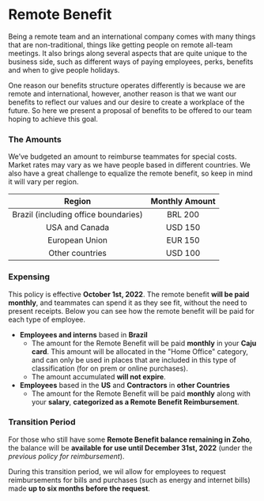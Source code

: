 # Remote Benefit

Being a remote team and an international company comes with many things that are non-traditional, things like getting people on remote all-team meetings. It also brings along several aspects that are quite unique to the business side, such as different ways of paying employees, perks, benefits and when to give people holidays.

One reason our benefits structure operates differently is because we are remote and international, however, another reason is that we want our benefits to reflect our values and our desire to create a workplace of the future. So here we present a proposal of benefits to be offered to our team hoping to achieve this goal.

### The Amounts

We’ve budgeted an amount to reimburse teammates for special costs. Market rates may vary as we have people based in different countries. We also have a great challenge to equalize the remote benefit, so keep in mind it will vary per region.

|                Region                | Monthly Amount |
| :----------------------------------: | :------------: |
| Brazil (including office boundaries) |     BRL 200    |
|            USA and Canada            |     USD 150    |
|            European Union            |     EUR 150    |
|            Other countries           |     USD 100    |

### Expensing

This policy is effective **October 1st, 2022**. The remote benefit **will be paid monthly**, and teammates can spend it as they see fit, without the need to present receipts. Below you can see how the remote benefit will be paid for each type of employee.

* **Employees and interns** based in **Brazil**
  * The amount for the Remote Benefit will be paid **monthly** in your **Caju card**. This amount will be allocated in the "Home Office" category, and can only be used in places that are included in this type of classification (for on prem or online purchases).
  * The amount accumulated **will not expire**.
* **Employees** based in the **US** and **Contractors** in **other Countries**
  * The amount for the Remote Benefit will be paid **monthly** along with your **salary**, **categorized as a Remote Benefit Reimbursement**.

### Transition Period

For those who still have some **Remote Benefit balance remaining in Zoho**, the balance will be **available for use until December 31st, 2022** (under the _previous policy for reimbursement_).

During this transition period, we wil allow for employees to request reimbursements for bills and purchases (such as energy and internet bills) made **up to six months before the request**.
